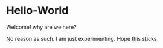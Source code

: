 # Hello-World

Welcome!
why are we here?

No reason as such. I am just experimenting. Hope this sticks
